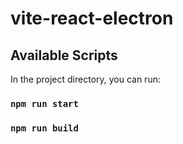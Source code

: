 # vite-react-electron

## Available Scripts

In the project directory, you can run:

### `npm run start`

### `npm run build`
